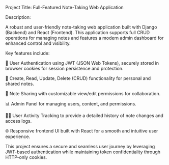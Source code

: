 Project Title: Full-Featured Note-Taking Web Application

Description:

A robust and user-friendly note-taking web application built with Django (Backend) and React (Frontend). This application supports full CRUD operations for managing notes and features a modern admin dashboard for enhanced control and visibility.

Key features include:

🔐 User Authentication using JWT (JSON Web Tokens), securely stored in browser cookies for session persistence and protection.

📝 Create, Read, Update, Delete (CRUD) functionality for personal and shared notes.

🤝 Note Sharing with customizable view/edit permissions for collaboration.

📊 Admin Panel for managing users, content, and permissions.

🕵️‍♂️ User Activity Tracking to provide a detailed history of note changes and access logs.

🌐 Responsive frontend UI built with React for a smooth and intuitive user experience.

This project ensures a secure and seamless user journey by leveraging JWT-based authentication while maintaining token confidentiality through HTTP-only cookies.
